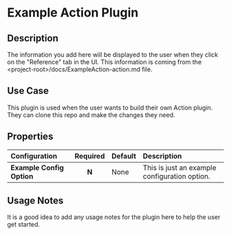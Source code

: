 # Example Action Plugin

Description
-----------
The information you add here will be displayed to the user when they click on the "Reference" tab in the UI.
This information is coming from the &lt;project-root&gt;/docs/ExampleAction-action.md file.

Use Case
--------
This plugin is used when the user wants to build their own Action plugin. They can clone this repo and
make the changes they need.

Properties
----------
| Configuration | Required | Default | Description |
| :------------ | :------: | :------ | :---------- |
| **Example Config Option** | **N** | None | This is just an example configuration option. |

Usage Notes
-----------

It is a good idea to add any usage notes for the plugin here to help the user get started.